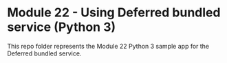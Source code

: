 # Module 22 - Using Deferred bundled service (Python 3)

This repo folder represents the Module 22 Python 3 sample app for the Deferred bundled service.
